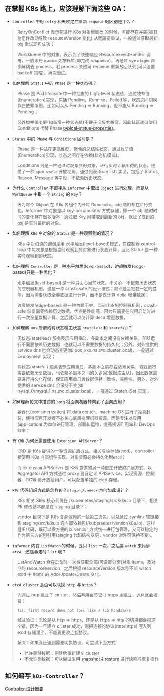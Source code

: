 
## 在掌握 K8s 路上，应该理解下面这些 QA：

- `controller` 中的 `retry` 和失败之后重新 `requeue` 的区别是什么？
> RetryOnConflict 表示在进行 K8s 对象增删改 的时候，可能存在冲突(被其他组件改动导致 resourceVersion 变化) 从而需要重试，一般通过获取最新 obj 重试即可成功；
>
> WorkQueue 中的对象，表示为了快速响应 ResourceEventHandler 调用，一般采用 queue 先存起来(即完成 response)，再通过 sync logic 异步解耦去 process。若 process 失败可 requeue 重新放回队列(可以设置 backoff 策略)，再次重试。

- 如何理解 `Status` 中的 `Phase` 是一种状态机？
> Phase 是 Pod lifecycle 中一种抽象的 high-level 状态值，通过枚举值(Enumeration)实现，包括 Pending、Running、Failed 等，状态之间切换存在依赖限制，比如可以从 Pending => Running，但不能从 Running => Pending；
>
> 另外枚举值变更(如新增一种状态值)不便于旧版本兼容。因此社区建议使用 Conditions 代替 Phase [typical-status-properties](https://github.com/kubernetes/community/blob/master/contributors/devel/sig-architecture/api-conventions.md#typical-status-properties)。

- `Status` 中的 `Phase` 与 `Conditions` 区别是？
> Phase 是一种站在更高维度、聚合的总结性状态，通过枚举值(Enumeration)实现，状态之间存在依赖(状态机模式)。
>
> Conditions 则是一种通过对观察到的对象，进行实时计算所得的状态，提供了一种 `open-world` 开放视角，通过列表(Slice list) 实现，包括了 Status, Reason, Message 等字段，不依赖历史状态。

- 为什么 `Controller` 不直接从 `informer` 中取出 `Object` 进行处理，而是从 `WorkQueue` 中取一个 `String` 的 `Key`？
> 因为每个 Object 在 K8s 各组件内经过 Reconcile，obj 随时都在进行变化。Informer 中对象是以 key-accumulator 方式存储，即一个 obj 随时时间的变化存在很多版本，通过取 Key 间接取到最新的 obj，保证了取到的 obj 是实时最新的对象。

- 如何理解 `k8s` 中对象的 `Status` 是一种观察到的情况？
> K8s 中对资源的调谐采用 水平触发(level-based)模式，在控制器 control-loop 中每次都是根据当前观察到的对象进行状态计算，因此 Status 是一种实时观察到的状态。

- 如何理解 `Controller` 是一种水平触发(level-based)，边缘触发(edge-based)只是一种优化？
> 水平触发(level-based) 是一种只关心当前状态、不关心、不依赖历史状态的控制器机制，也是一种 crash-safe 的设计模式；缺点是会牺牲一定的性能，因为需要获取全量数据进行计算，而不是仅计算 delta 增量数据；
>
> 边缘触发(edge-based) 是一种依赖历史、当前状态的控制器机制，crash-safe 恢复需要依赖历史数据，优点是性能高，因为只需要在应用启动时进行一次全量数据计算，之后就可以仅计算 delta 增量数据。

- 如何理解 `k8s` 所谓的有状态和无状态(`stateless` 和 `stateful`)？
> 无状态(stateless) 服务表示应用重启、多副本之间没有依赖关系，容器运行不需要依赖历史数据，也就可以不需要数据的持久化；另外，对外提供的 service dns 也会动态变更(如 pod_xxx.ns.svc.cluster.local)，一般通过 Deployment 实现；
>
> 有状态(stateful) 服务表示应用重启、多副本之前存在依赖关系，容器运行需要依赖历史数据，也依赖多副本之间的关系(如数据库主从)，因此数据需要进行持久化存储，保证应用重启后数据保持一致性、完整性。另外，对外提供的 service dns 会保持不变(如 mysql_0/mysql_1.ns.svc.cluster.local)，一般通过 StatefulSet 实现；

- 如何理解论文中描述的 `borg` 将面向机器转向到了面向应用？
> 容器化(containerization) 将 data center、machine OS 进行了抽象封装，使得应用开发者不必关心底层物理机器资源，而是专注以应用(application) 为单位进行管理、部署和运维，提高资源利用率和 DevOps 效率；

- 有 `CRD` 为何还需要使用 `Extension APIServer`？
> CRD 是 K8s 提供的一种资源扩展方式，相关后端存储(etcd)、controller 都使用 K8s 内部组件实现，对象资源必会持久化到`etcd`；
>
> 而 extension APIServer 是 K8s 提供的另一种更加开放的扩展方式，以 Aggregator API 方式通过 proxy 到自定义 APIService，实现资源、控制器、GC等 都开放给用户，可以配置单独的 etcd 存储。

- `K8s` 代码组织方式是怎样的？`staging/vendor` 为何如此设计？
> K8s 相关 SIGs 核心代码在 /kubernetes/staging/src/k8s.io 目录下，相关 PR 修改基本都是在 staging 目录下；
>
> vendor 目录下是 K8s 自身依赖的一些第三方包，以及通过 symlink 软链接到 staging/src/k8s.io 的内部依赖包(/kubernetes/vendor/k8s.io)，这样组织代码，既可以很方便的以 vendor 方式统一进行包管理，又可以稳定的作为第三方的包引用(staging 代码结构变更，vendor 对外可保持不变)。

- `informer` 内在 `ListWatch` 的时候，是只 `list` 一次，之后靠 `watch` 来同步 `etcd`，还是会定时 `list` 呢？
> ListAndWatch 会在启动时一次性获取全部(可设置分页)对象 items，及对应的 resourceVersion，之后根据 resourceVersion 版本号不断 watch etcd 中 items 的 Add/Update/Delete 变化。

- `etcd cluster` 是否可以切换 `http` 与 `https`？
> 先通过 http 建立了 cluster，然后再用自签证书 https 来建立，这样就会报错：
>
> ```
> tls: first record does not look like a TLS handshake
> ```
> 
> 经过验证：无论是从 http => https，还是从 https => http 的切换都会报这个错，因为一旦建立 cluster 成功，则把连接的协议(http/https) 写入到 etcd 存储里了，不能再更改连接协议。
> 
> 解决：如果真正遇到需要切换协议，可尝试下面方式
> - 允许删除数据：删除后重新建立 cluster
> - 不允许删数据：可以尝试采用 [snapshot & restore](https://etcd.io/docs/v3.5/op-guide/recovery/) 进行快照与恢复操作


## 如何编写 `k8s-Controller`？ 
[Controller 设计概要](https://github.com/k8s-club/k8s-club/tree/master/controller/README.md)

